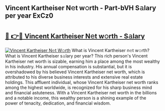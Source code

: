 ## Vincent Kartheiser N𝚎t w𝚘rth - Part-bVH S𝚊lary per year ExCz0

# <h2><a href="http://gc28cjz.nevu.top/?p=Vincent+Kartheiser">🔗 👉🔴 Vincent Kartheiser N𝚎t w𝚘rth - S𝚊lary</a></h2>

[![Vincent Kartheiser N𝚎t W𝚘rth](https://i.imgur.com/Oavwk0R.jpeg)](http://gc28cjz.nevu.top/?p=Vincent+Kartheiser)
What is Vincent Kartheiser n𝚎t w𝚘rth? What is Vincent Kartheiser s𝚊lary per year?
This rich person's Vincent Kartheiser net worth is sizable, earning him a place among the most wealthy in his industry. His annual compensation is substantial, but it is overshadowed by his believed Vincent Kartheiser net worth, which is attributed to his diverse business interests and extensive real estate holdings. This affluent individual, whose Vincent Kartheiser net worth ranks among the highest worldwide, is recognized for his sharp business mind and financial astuteness. With a Vincent Kartheiser net worth in the billions and a notable income, this wealthy person is a shining example of the power of tenacity, dedication, and financial wisdom.
